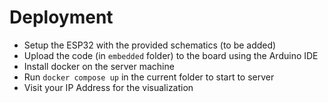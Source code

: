 # Deployment

- Setup the ESP32 with the provided schematics (to be added)
- Upload the code (in `embedded` folder) to the board using the Arduino IDE
- Install docker on the server machine
- Run `docker compose up` in the current folder to start to server
- Visit your IP Address for the visualization